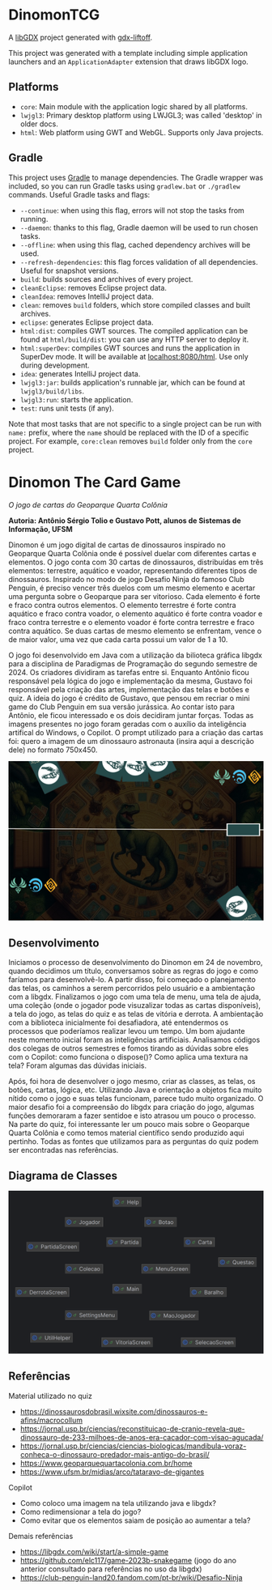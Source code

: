 # DinomonTCG

A [libGDX](https://libgdx.com/) project generated with [gdx-liftoff](https://github.com/libgdx/gdx-liftoff).

This project was generated with a template including simple application launchers and an `ApplicationAdapter` extension that draws libGDX logo.

## Platforms

- `core`: Main module with the application logic shared by all platforms.
- `lwjgl3`: Primary desktop platform using LWJGL3; was called 'desktop' in older docs.
- `html`: Web platform using GWT and WebGL. Supports only Java projects.

## Gradle

This project uses [Gradle](https://gradle.org/) to manage dependencies.
The Gradle wrapper was included, so you can run Gradle tasks using `gradlew.bat` or `./gradlew` commands.
Useful Gradle tasks and flags:

- `--continue`: when using this flag, errors will not stop the tasks from running.
- `--daemon`: thanks to this flag, Gradle daemon will be used to run chosen tasks.
- `--offline`: when using this flag, cached dependency archives will be used.
- `--refresh-dependencies`: this flag forces validation of all dependencies. Useful for snapshot versions.
- `build`: builds sources and archives of every project.
- `cleanEclipse`: removes Eclipse project data.
- `cleanIdea`: removes IntelliJ project data.
- `clean`: removes `build` folders, which store compiled classes and built archives.
- `eclipse`: generates Eclipse project data.
- `html:dist`: compiles GWT sources. The compiled application can be found at `html/build/dist`: you can use any HTTP server to deploy it.
- `html:superDev`: compiles GWT sources and runs the application in SuperDev mode. It will be available at [localhost:8080/html](http://localhost:8080/html). Use only during development.
- `idea`: generates IntelliJ project data.
- `lwjgl3:jar`: builds application's runnable jar, which can be found at `lwjgl3/build/libs`.
- `lwjgl3:run`: starts the application.
- `test`: runs unit tests (if any).

Note that most tasks that are not specific to a single project can be run with `name:` prefix, where the `name` should be replaced with the ID of a specific project.
For example, `core:clean` removes `build` folder only from the `core` project.

# Dinomon The Card Game
*O jogo de cartas do Geoparque Quarta Colônia*

**Autoria: Antônio Sérgio Tolio e Gustavo Pott, alunos de Sistemas de Informação, UFSM**

Dinomon é um jogo digital de cartas de dinossauros inspirado no Geoparque Quarta Colônia onde é possível duelar com diferentes cartas e elementos. O jogo conta com 30 cartas de dinossauros, distribuídas em três elementos: terrestre, aquático e voador, representando diferentes tipos de dinossauros. Inspirado no modo de jogo Desafio Ninja do famoso Club Penguin, é preciso vencer três duelos com um mesmo elemento e acertar uma pergunta sobre o Geoparque para ser vitorioso. Cada elemento é forte e fraco contra outros elementos. O elemento terrestre é forte contra aquático e fraco contra voador, o elemento aquático é forte contra voador e fraco contra terrestre e o elemento voador é forte contra terrestre e fraco contra aquático. Se duas cartas de mesmo elemento se enfrentam, vence o de maior valor, uma vez que cada carta possui um valor de 1 a 10.

O jogo foi desenvolvido em Java com a utilização da bilioteca gráfica libgdx para a disciplina de Paradigmas de Programação do segundo semestre de 2024. Os criadores dividiram as tarefas entre si. Enquanto Antônio ficou responsável pela lógica do jogo e implementação da mesma, Gustavo foi responsável pela criação das artes, implementação das telas e botões e quiz. A ideia do jogo é crédito de Gustavo, que pensou em recriar o mini game do Club Penguin em sua versão jurássica. Ao contar isto para Antônio, ele ficou interessado e os dois decidiram juntar forças. Todas as imagens presentes no jogo foram geradas com o auxílio da inteligência artifical do Windows, o Copilot. O prompt utilizado para a criação das cartas foi: quero a imagem de um dinossauro astronauta (insira aqui a descrição dele) no formato 750x450. 

<img src="https://github.com/elc117/game-2024b-dinomon-tcg/blob/main/assets/playmat.png" alt="Playmat">

## Desenvolvimento

Iniciamos o processo de desenvolvimento do Dinomon em 24 de novembro, quando decidimos um título, conversamos sobre as regras do jogo e como faríamos para desenvolvê-lo. A partir disso, foi começado o planejamento das telas, os caminhos a serem percorridos pelo usuário e a ambientação com a libgdx. Finalizamos o jogo com uma tela de menu, uma tela de ajuda, uma coleção (onde o jogador pode visuzalizar todas as cartas disponíveis), a tela do jogo, as telas do quiz e as telas de vitória e derrota. A ambientação com a biblioteca inicialmente foi desafiadora, até entendermos os processos que poderíamos realizar levou um tempo. Um bom ajudante neste momento inicial foram as inteligências artificiais. Analisamos códigos dos colegas de outros semestres e fomos tirando as dúvidas sobre eles com o Copilot: como funciona o dispose()? Como aplica uma textura na tela? Foram algumas das dúvidas iniciais.

Após, foi hora de desenvolver o jogo mesmo, criar as classes, as telas, os botões, cartas, lógica, etc. Utilizando Java e orientação a objetos fica muito nítido como o jogo e suas telas funcionam, parece tudo muito organizado. O maior desafio foi a compreensão do libgdx para criação do jogo, algumas funções demoraram a fazer sentidoe e isto atrasou um pouco o processo. Na parte do quiz, foi interessante ler um pouco mais sobre o Geoparque Quarta Colônia e como temos material científico sendo produzido aqui pertinho. Todas as fontes que utilizamos para as perguntas do quiz podem ser encontradas nas referências. 

## Diagrama de Classes

<img src="https://github.com/elc117/game-2024b-dinomon-tcg/blob/main/diagramaclasses.png" alt="Diagrama">

## Referências
Material utilizado no quiz
- https://dinossaurosdobrasil.wixsite.com/dinossauros-e-afins/macrocollum
- https://jornal.usp.br/ciencias/reconstituicao-de-cranio-revela-que-dinossauro-de-233-milhoes-de-anos-era-cacador-com-visao-agucada/
- https://jornal.usp.br/ciencias/ciencias-biologicas/mandibula-voraz-conheca-o-dinossauro-predador-mais-antigo-do-brasil/
- https://www.geoparquequartacolonia.com.br/home
- https://www.ufsm.br/midias/arco/tataravo-de-gigantes

Copilot
- Como coloco uma imagem na tela utilizando java e libgdx?
- Como redimensionar a tela do jogo?
- Como evitar que os elementos saiam de posição ao aumentar a tela?

Demais referências
- https://libgdx.com/wiki/start/a-simple-game
- https://github.com/elc117/game-2023b-snakegame (jogo do ano anterior consultado para referências no uso da libgdx)
- https://club-penguin-land20.fandom.com/pt-br/wiki/Desafio-Ninja
